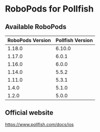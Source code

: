 # RoboPods for Pollfish

## Available RoboPods

| RoboPods Version  | Pollfish Version  |
|-------------------|-------------------|
| 1.18.0            | 6.10.0            |
| 1.17.0            | 6.0.1             |
| 1.16.0            | 6.0.0             |
| 1.14.0            | 5.5.2             |
| 1.11.0            | 5.3.1             |
| 1.4.0             | 5.1.0             |
| 1.2.0             | 5.0.0             |

## Official website
https://www.pollfish.com/docs/ios
